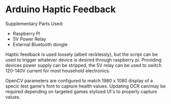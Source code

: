 # Arduino Haptic Feedback
Supplementary Parts Used:
- Raspberry PI
- 5V Power Relay
- External Bluetooth dongle 

Haptic feedback is used loosely (albeit recklessly), but the script can be used to trigger whatever device is desired through raspberry pi.
Providing devices power supply can be stripped, the 5V relay can be used to switch 120-140V current for most household electronics.

OpenCV parameters are configured to match 1980 x 1080 display of a specic test game's font to capture health values.
Updating OCR can/may be required depending on targeted games stylized UI's to properly capture values.
